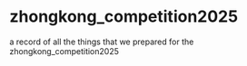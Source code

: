 # zhongkong_competition2025
a record of all the things that we prepared for the zhongkong_competition2025
